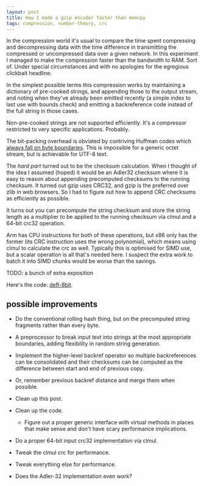 ```yaml
---
layout: post
title: How I made a gzip encoder faster than memcpy
tags: compression, number-theory, crc
---
```

In the compression world it's usual to compare the time spent
compressing and decompressing data with the time difference in
transmitting the compressed or uncompressed data over a given network.
In this experiment I managed to make the compression faster than the
bandwidth to RAM.  Sort of.  Under special circumstances and with no apologies for
the egregious clickbait headline.

In the simplest possible terms this compression works by maintaining a
dictionary of pre-cooked strings, and appending those to the output
stream, and noting when they've already been emitted recently (a simple
index to last use with bounds check) and emitting a backreference code
instead of the full string in those cases.

Non-pre-cooked strings are not supported efficiently.  It's a compressor
restricted to very specific applications.  Probably.

The bit-packing overhead is obviated by contriving Huffman codes which
[always fall on byte boundaries][previously].  This is impossible for a
generic octet stream, but is achievable for UTF-8 text.

The _hard part_ turned out to be the checksum calculation.  When I
thought of the idea I assumed (hoped) it would be an Adler32 checksum
where it is easy to reason about appending precomputed checksums to the
running checksum.  It turned out gzip uses CRC32, and gzip is the
preferred over zlib in web browsers.  So I had to figure out how to
append CRC checksums as efficiently as possible.

It turns out you can precompute the string checksum and store the string
length as a multiplier to be applied to the running checksum via clmul
and a 64-bit crc32 operation.

Arm has CPU instructions for both of these operations, but x86 only has
the former (its CRC instruction uses the wrong polynomial), which means
using clmul to calculate the crc as well.  Typically this is optimised
for SIMD use, but a scalar operation is all that's needed here.  I
suspect the extra work to batch it into SIMD chunks would be worse than
the savings.

TODO: a bunch of extra exposition

Here's the code: [defl-8bit][].

## possible improvements
* Do the conventional rolling hash thing, but on the precomputed string
fragments rather than every byte.

* A preprocessor to break input text into strings at the most
  appropriate boundaries, adding flexibility in random string
  generation.

* Implement the higher-level backref operator so multiple backreferences
  can be consolidated and their checksums can be computed as the
  difference between start and end of previous copy.

* Or, remember previous backref distance and merge them when possible.

* Clean up this post.

* Clean up the code.
  - Figure out a proper generic interface with virtual methods in places
    that make sense and don't have scary performance implications.

* Do a proper 64-bit input crc32 implementation via clmul.

* Tweak the clmul crc for performance.

* Tweak everything else for performance.

* Does the Adler-32 implementation even work?

[previously]: </more-efficient-nonsense-text/>
[defl-8bit]: <https://github.com/sh1boot/defl-8bit>
